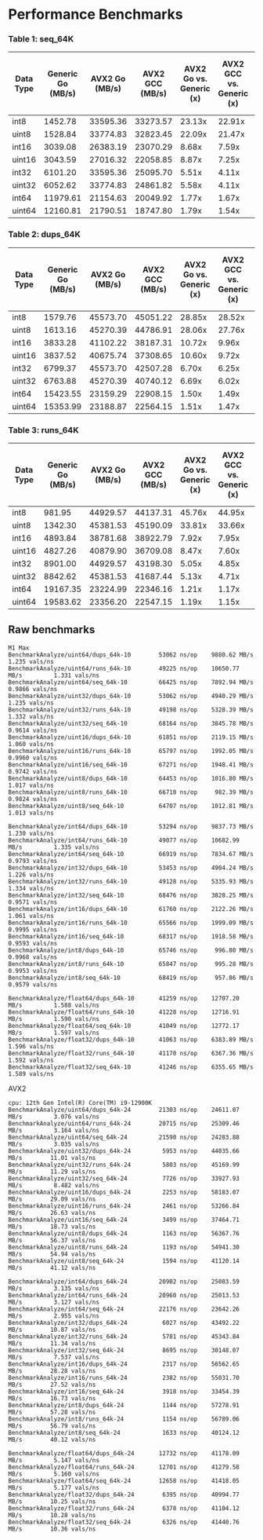 # Performance Benchmarks

### Table 1: seq_64K 

| Data Type | Generic Go (MB/s) | AVX2 Go (MB/s) | AVX2 GCC (MB/s) | AVX2 Go vs. Generic (x) | AVX2 GCC vs. Generic (x) | AVX2 Go vs. AVX2 GCC (x) |
|-----------|-------------------|----------------|-----------------|-------------------------|--------------------------|---------------------------|
| int8      | 1452.78           | 33595.36       | 33273.57        | 23.13x                  | 22.91x                   | 1.01x                     |
| uint8     | 1528.84           | 33774.83       | 32823.45        | 22.09x                  | 21.47x                   | 1.03x                     |
| int16     | 3039.08           | 26383.19       | 23070.29        | 8.68x                   | 7.59x                    | 1.14x                     |
| uint16    | 3043.59           | 27016.32       | 22058.85        | 8.87x                   | 7.25x                    | 1.22x                     |
| int32     | 6101.20           | 33595.36       | 25095.70        | 5.51x                   | 4.11x                    | 1.34x                     |
| uint32    | 6052.62           | 33774.83       | 24861.82        | 5.58x                   | 4.11x                    | 1.36x                     |
| int64     | 11979.61          | 21154.63       | 20049.92        | 1.77x                   | 1.67x                    | 1.06x                     |
| uint64    | 12160.81          | 21790.51       | 18747.80        | 1.79x                   | 1.54x                    | 1.16x                     |


### Table 2: dups_64K

| Data Type | Generic Go (MB/s) | AVX2 Go (MB/s) | AVX2 GCC (MB/s) | AVX2 Go vs. Generic (x) | AVX2 GCC vs. Generic (x) | AVX2 Go vs. AVX2 GCC (x) |
|-----------|-------------------|----------------|-----------------|-------------------------|--------------------------|---------------------------|
| int8      | 1579.76           | 45573.70       | 45051.22        | 28.85x                  | 28.52x                   | 1.01x                     |
| uint8     | 1613.16           | 45270.39       | 44786.91        | 28.06x                  | 27.76x                   | 1.01x                     |
| int16     | 3833.28           | 41102.22       | 38187.31        | 10.72x                  | 9.96x                    | 1.08x                     |
| uint16    | 3837.52           | 40675.74       | 37308.65        | 10.60x                  | 9.72x                    | 1.09x                     |
| int32     | 6799.37           | 45573.70       | 42507.28        | 6.70x                   | 6.25x                    | 1.07x                     |
| uint32    | 6763.88           | 45270.39       | 40740.12        | 6.69x                   | 6.02x                    | 1.11x                     |
| int64     | 15423.55          | 23159.29       | 22908.15        | 1.50x                   | 1.49x                    | 1.01x                     |
| uint64    | 15353.99          | 23188.87       | 22564.15        | 1.51x                   | 1.47x                    | 1.03x                     |

### Table 3: runs_64K

| Data Type | Generic Go (MB/s) | AVX2 Go (MB/s) | AVX2 GCC (MB/s) | AVX2 Go vs. Generic (x) | AVX2 GCC vs. Generic (x) | AVX2 Go vs. AVX2 GCC (x) |
|-----------|-------------------|----------------|-----------------|-------------------------|--------------------------|---------------------------|
| int8      | 981.95            | 44929.57       | 44137.31        | 45.76x                  | 44.95x                   | 1.02x                     |
| uint8     | 1342.30           | 45381.53       | 45190.09        | 33.81x                  | 33.66x                   | 1.00x                     |
| int16     | 4893.84           | 38781.68       | 38922.79        | 7.92x                   | 7.95x                    | 1.00x                     |
| uint16    | 4827.26           | 40879.90       | 36709.08        | 8.47x                   | 7.60x                    | 1.11x                     |
| int32     | 8901.00           | 44929.57       | 43198.30        | 5.05x                   | 4.85x                    | 1.04x                     |
| uint32    | 8842.62           | 45381.53       | 41687.44        | 5.13x                   | 4.71x                    | 1.09x                     |
| int64     | 19167.35          | 23224.99       | 22346.16        | 1.21x                   | 1.17x                    | 1.04x                     |
| uint64    | 19583.62          | 23356.20       | 22547.15        | 1.19x                   | 1.15x                    | 1.04x                     |

## Raw benchmarks

```
M1 Max
BenchmarkAnalyze/uint64/dups_64k-10        53062 ns/op    9880.62 MB/s          1.235 vals/ns
BenchmarkAnalyze/uint64/runs_64k-10        49225 ns/op    10650.77 MB/s         1.331 vals/ns
BenchmarkAnalyze/uint64/seq_64k-10         66425 ns/op    7892.94 MB/s          0.9866 vals/ns
BenchmarkAnalyze/uint32/dups_64k-10        53062 ns/op    4940.29 MB/s          1.235 vals/ns
BenchmarkAnalyze/uint32/runs_64k-10        49198 ns/op    5328.39 MB/s          1.332 vals/ns
BenchmarkAnalyze/uint32/seq_64k-10         68164 ns/op    3845.78 MB/s          0.9614 vals/ns
BenchmarkAnalyze/uint16/dups_64k-10        61851 ns/op    2119.15 MB/s          1.060 vals/ns
BenchmarkAnalyze/uint16/runs_64k-10        65797 ns/op    1992.05 MB/s          0.9960 vals/ns
BenchmarkAnalyze/uint16/seq_64k-10         67271 ns/op    1948.41 MB/s          0.9742 vals/ns
BenchmarkAnalyze/uint8/dups_64k-10         64453 ns/op    1016.80 MB/s          1.017 vals/ns
BenchmarkAnalyze/uint8/runs_64k-10         66710 ns/op     982.39 MB/s          0.9824 vals/ns
BenchmarkAnalyze/uint8/seq_64k-10          64707 ns/op    1012.81 MB/s          1.013 vals/ns

BenchmarkAnalyze/int64/dups_64k-10         53294 ns/op    9837.73 MB/s          1.230 vals/ns
BenchmarkAnalyze/int64/runs_64k-10         49077 ns/op    10682.99 MB/s         1.335 vals/ns
BenchmarkAnalyze/int64/seq_64k-10          66919 ns/op    7834.67 MB/s          0.9793 vals/ns
BenchmarkAnalyze/int32/dups_64k-10         53453 ns/op    4904.24 MB/s          1.226 vals/ns
BenchmarkAnalyze/int32/runs_64k-10         49128 ns/op    5335.93 MB/s          1.334 vals/ns
BenchmarkAnalyze/int32/seq_64k-10          68476 ns/op    3828.25 MB/s          0.9571 vals/ns
BenchmarkAnalyze/int16/dups_64k-10         61760 ns/op    2122.26 MB/s          1.061 vals/ns
BenchmarkAnalyze/int16/runs_64k-10         65566 ns/op    1999.09 MB/s          0.9995 vals/ns
BenchmarkAnalyze/int16/seq_64k-10          68317 ns/op    1918.58 MB/s          0.9593 vals/ns
BenchmarkAnalyze/int8/dups_64k-10          65746 ns/op     996.80 MB/s          0.9968 vals/ns
BenchmarkAnalyze/int8/runs_64k-10          65847 ns/op     995.28 MB/s          0.9953 vals/ns
BenchmarkAnalyze/int8/seq_64k-10           68419 ns/op     957.86 MB/s          0.9579 vals/ns

BenchmarkAnalyze/float64/dups_64k-10       41259 ns/op    12707.20 MB/s         1.588 vals/ns
BenchmarkAnalyze/float64/runs_64k-10       41228 ns/op    12716.91 MB/s         1.590 vals/ns
BenchmarkAnalyze/float64/seq_64k-10        41049 ns/op    12772.17 MB/s         1.597 vals/ns
BenchmarkAnalyze/float32/dups_64k-10       41063 ns/op    6383.89 MB/s          1.596 vals/ns
BenchmarkAnalyze/float32/runs_64k-10       41170 ns/op    6367.36 MB/s          1.592 vals/ns
BenchmarkAnalyze/float32/seq_64k-10        41246 ns/op    6355.65 MB/s          1.589 vals/ns
```

AVX2
```
cpu: 12th Gen Intel(R) Core(TM) i9-12900K
BenchmarkAnalyze/uint64/dups_64k-24        21303 ns/op    24611.07 MB/s         3.076 vals/ns
BenchmarkAnalyze/uint64/runs_64k-24        20715 ns/op    25309.46 MB/s         3.164 vals/ns
BenchmarkAnalyze/uint64/seq_64k-24         21590 ns/op    24283.88 MB/s         3.035 vals/ns
BenchmarkAnalyze/uint32/dups_64k-24         5953 ns/op    44035.66 MB/s        11.01 vals/ns
BenchmarkAnalyze/uint32/runs_64k-24         5803 ns/op    45169.99 MB/s        11.29 vals/ns
BenchmarkAnalyze/uint32/seq_64k-24          7726 ns/op    33927.93 MB/s         8.482 vals/ns
BenchmarkAnalyze/uint16/dups_64k-24         2253 ns/op    58183.07 MB/s        29.09 vals/ns
BenchmarkAnalyze/uint16/runs_64k-24         2461 ns/op    53266.84 MB/s        26.63 vals/ns
BenchmarkAnalyze/uint16/seq_64k-24          3499 ns/op    37464.71 MB/s        18.73 vals/ns
BenchmarkAnalyze/uint8/dups_64k-24          1163 ns/op    56367.76 MB/s        56.37 vals/ns
BenchmarkAnalyze/uint8/runs_64k-24          1193 ns/op    54941.30 MB/s        54.94 vals/ns
BenchmarkAnalyze/uint8/seq_64k-24           1594 ns/op    41120.14 MB/s        41.12 vals/ns

BenchmarkAnalyze/int64/dups_64k-24         20902 ns/op    25083.59 MB/s         3.135 vals/ns
BenchmarkAnalyze/int64/runs_64k-24         20960 ns/op    25013.53 MB/s         3.127 vals/ns
BenchmarkAnalyze/int64/seq_64k-24          22176 ns/op    23642.26 MB/s         2.955 vals/ns
BenchmarkAnalyze/int32/dups_64k-24          6027 ns/op    43492.22 MB/s        10.87 vals/ns
BenchmarkAnalyze/int32/runs_64k-24          5781 ns/op    45343.84 MB/s        11.34 vals/ns
BenchmarkAnalyze/int32/seq_64k-24           8695 ns/op    30148.07 MB/s         7.537 vals/ns
BenchmarkAnalyze/int16/dups_64k-24          2317 ns/op    56562.65 MB/s        28.28 vals/ns
BenchmarkAnalyze/int16/runs_64k-24          2382 ns/op    55031.70 MB/s        27.52 vals/ns
BenchmarkAnalyze/int16/seq_64k-24           3918 ns/op    33454.39 MB/s        16.73 vals/ns
BenchmarkAnalyze/int8/dups_64k-24           1144 ns/op    57278.91 MB/s        57.28 vals/ns
BenchmarkAnalyze/int8/runs_64k-24           1154 ns/op    56789.06 MB/s        56.79 vals/ns
BenchmarkAnalyze/int8/seq_64k-24            1633 ns/op    40124.12 MB/s        40.12 vals/ns

BenchmarkAnalyze/float64/dups_64k-24       12732 ns/op    41178.09 MB/s         5.147 vals/ns
BenchmarkAnalyze/float64/runs_64k-24       12701 ns/op    41279.58 MB/s         5.160 vals/ns
BenchmarkAnalyze/float64/seq_64k-24        12658 ns/op    41418.05 MB/s         5.177 vals/ns
BenchmarkAnalyze/float32/dups_64k-24        6395 ns/op    40994.77 MB/s        10.25 vals/ns
BenchmarkAnalyze/float32/runs_64k-24        6378 ns/op    41104.12 MB/s        10.28 vals/ns
BenchmarkAnalyze/float32/seq_64k-24         6326 ns/op    41440.76 MB/s        10.36 vals/ns
```